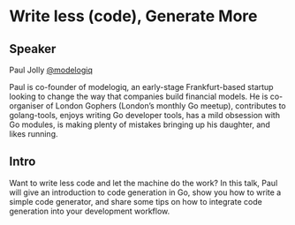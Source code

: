 # Write less (code), Generate More

## Speaker

Paul Jolly [@modelogiq](https://twitter.com/modelogiq)

Paul is co-founder of modelogiq, an early-stage Frankfurt-based startup looking to change the way that companies build financial models. He is co-organiser of London Gophers (London’s monthly Go meetup), contributes to golang-tools, enjoys writing Go developer tools, has a mild obsession with Go modules, is making plenty of mistakes bringing up his daughter, and likes running.

## Intro

Want to write less code and let the machine do the work? In this talk, Paul will give an introduction to code generation in Go, show you how to write a simple code generator, and share some tips on how to integrate code generation into your development workflow.
